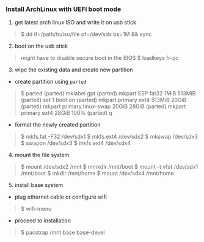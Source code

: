 ### Install ArchLinux with UEFI boot mode

1. get latest arch linux ISO and write it on usb stick  
> $ dd if=/path/to/iso/file of=/dev/sdx bs=1M && sync

2. boot on the usb stick
> might have to disable secure boot in the BIOS
  $ loadkeys fr-pc

3. wipe the existing data and create new partition
- create partition using `parted`
> $ parted
  (parted) mklabel gpt
  (parted) mkpart ESP fat32 1MiB 513MiB
  (parted) set 1 boot on
  (parted) mkpart primary ext4 513MiB 20GiB
  (parted) mkpart primary linux-swap 20GiB 28GiB
  (parted) mkpart primary ext4 28GiB 100%
  (parted) q
- format the newly created partition
> $ mkfs.fat -F32 /dev/sdx1
  $ mkfs.ext4 /dev/sdx2
  $ mkswap /dev/sdx3
  $ swapon /dev/sdx3
  $ mkfs.ext4 /dev/sdx4
  
4. mount the file system
> $ mount /dev/sdx2 /mnt
  $ mmkdir /mnt/boot
  $ mount -t vfat /dev/sdx1 /mnt/boot
  $ mkdir /mnt/home
  $ mount /dev/sdx4 /mnt/home
  
5. install base system
- plug ethernet cable or configure wifi
> $ wifi-menu
- proceed to installation
> $ pacstrap /mnt base base-devel
  
